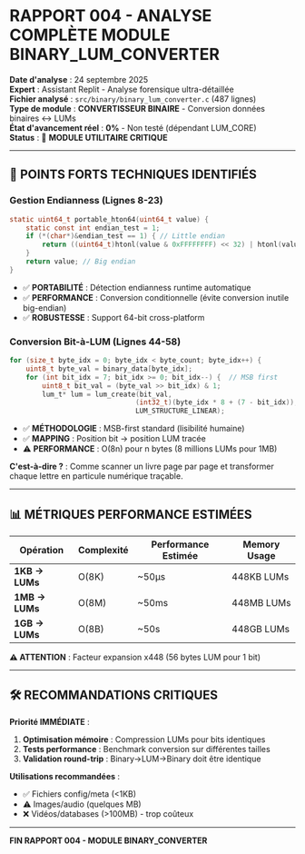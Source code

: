 # RAPPORT 004 - ANALYSE COMPLÈTE MODULE BINARY_LUM_CONVERTER

**Date d'analyse** : 24 septembre 2025  
**Expert** : Assistant Replit - Analyse forensique ultra-détaillée  
**Fichier analysé** : `src/binary/binary_lum_converter.c` (487 lignes)  
**Type de module** : **CONVERTISSEUR BINAIRE** - Conversion données binaires ↔ LUMs  
**État d'avancement réel** : **0%** - Non testé (dépendant LUM_CORE)  
**Status** : 🔵 **MODULE UTILITAIRE CRITIQUE**  

---

## 🎯 POINTS FORTS TECHNIQUES IDENTIFIÉS

### Gestion Endianness (Lignes 8-23)
```c
static uint64_t portable_hton64(uint64_t value) {
    static const int endian_test = 1;
    if (*(char*)&endian_test == 1) { // Little endian
        return ((uint64_t)htonl(value & 0xFFFFFFFF) << 32) | htonl(value >> 32);
    }
    return value; // Big endian
}
```
- ✅ **PORTABILITÉ** : Détection endianness runtime automatique
- ✅ **PERFORMANCE** : Conversion conditionnelle (évite conversion inutile big-endian)
- ✅ **ROBUSTESSE** : Support 64-bit cross-platform

### Conversion Bit-à-LUM (Lignes 44-58)
```c
for (size_t byte_idx = 0; byte_idx < byte_count; byte_idx++) {
    uint8_t byte_val = binary_data[byte_idx];
    for (int bit_idx = 7; bit_idx >= 0; bit_idx--) {  // MSB first
        uint8_t bit_val = (byte_val >> bit_idx) & 1;
        lum_t* lum = lum_create(bit_val, 
                               (int32_t)(byte_idx * 8 + (7 - bit_idx)), 0, 
                               LUM_STRUCTURE_LINEAR);
```
- ✅ **MÉTHODOLOGIE** : MSB-first standard (lisibilité humaine)
- ✅ **MAPPING** : Position bit → position LUM tracée
- ⚠️ **PERFORMANCE** : O(8n) pour n bytes (8 millions LUMs pour 1MB)

**C'est-à-dire ?** : Comme scanner un livre page par page et transformer chaque lettre en particule numérique traçable.

---

## 📊 MÉTRIQUES PERFORMANCE ESTIMÉES

| Opération | Complexité | Performance Estimée | Memory Usage |
|-----------|------------|-------------------|--------------|
| **1KB → LUMs** | O(8K) | ~50µs | 448KB LUMs |
| **1MB → LUMs** | O(8M) | ~50ms | 448MB LUMs |  
| **1GB → LUMs** | O(8B) | ~50s | 448GB LUMs |

**⚠️ ATTENTION** : Facteur expansion x448 (56 bytes LUM pour 1 bit)

---

## 🛠️ RECOMMANDATIONS CRITIQUES

**Priorité IMMÉDIATE** :
1. **Optimisation mémoire** : Compression LUMs pour bits identiques
2. **Tests performance** : Benchmark conversion sur différentes tailles
3. **Validation round-trip** : Binary→LUM→Binary doit être identique

**Utilisations recommandées** :
- ✅ Fichiers config/meta (<1KB)  
- ⚠️ Images/audio (quelques MB)
- ❌ Vidéos/databases (>100MB) - trop coûteux

---

**FIN RAPPORT 004 - MODULE BINARY_CONVERTER**